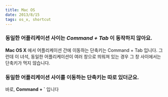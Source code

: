 ```yaml
---
title: Mac OS
date: 2013/8/15
tags: os_x, shortcut
---
```


### 동일한 어플리케이션 사이는 _Command + Tab_ 이 동작하지 않아요.

**Mac OS X** 에서 어플리케이션 간에 이동하는 단축키는 Command + Tab 입니다. 그런데 이 녀석, 동일한 어플리케이션이 여러 창으로 띄워져 있는 경우 그 창 사이에서는 단축키가 먹지 않습니다.

### 동일한 어플리케이션 사이를 이동하는 단축키는 따로 있더군요.

바로, **Command + `** 입니다

